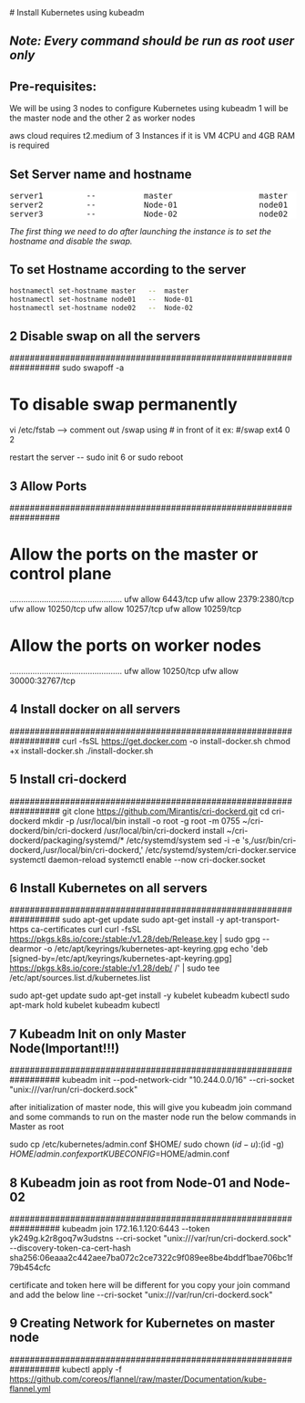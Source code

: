 <head>
  <script src="https://cdnjs.cloudflare.com/ajax/libs/clipboard.js/2.0.8/clipboard.min.js"></script>
</head>
# Install Kubernetes using kubeadm

## _Note: Every command should be run as root user only_

## Pre-requisites:
We will be using 3 nodes to configure Kubernetes using kubeadm
1 will be the master node and the other 2 as worker nodes

aws cloud requires t2.medium of 3 Instances
if it is VM 4CPU and 4GB RAM is required

## Set Server name and hostname
<pre class="shiki" style="background-color: #ffffff">
server1			--			master					master			
server2			--			Node-01					node01
server3			--			Node-02					node02
</pre>

_The first thing we need to do after launching the instance is to set the hostname and disable the swap._


## To set Hostname according to the server
```sh
hostnamectl set-hostname master   --  master
hostnamectl set-hostname node01   --  Node-01	
hostnamectl set-hostname node02   --  Node-02	
```

## 2 Disable swap on all the servers
##################################################################
sudo swapoff -a

# To disable swap permanently
vi /etc/fstab  --> comment out /swap using # in front of it
ex: #/swap ext4 0 2

restart the server -- sudo init 6 or sudo reboot


## 3 Allow Ports
##################################################################

# Allow the ports on the master or control plane
.................................................
ufw allow 6443/tcp
ufw allow 2379:2380/tcp
ufw allow 10250/tcp
ufw allow 10257/tcp
ufw allow 10259/tcp

# Allow the ports on worker nodes
.................................................
ufw allow 10250/tcp
ufw allow 30000:32767/tcp


## 4 Install docker on all servers
##################################################################
curl -fsSL https://get.docker.com -o install-docker.sh
chmod +x install-docker.sh
./install-docker.sh


## 5 Install cri-dockerd
##################################################################
git clone https://github.com/Mirantis/cri-dockerd.git
cd cri-dockerd
mkdir -p /usr/local/bin
install -o root -g root -m 0755 ~/cri-dockerd/bin/cri-dockerd /usr/local/bin/cri-dockerd
install ~/cri-dockerd/packaging/systemd/* /etc/systemd/system
sed -i -e 's,/usr/bin/cri-dockerd,/usr/local/bin/cri-dockerd,' /etc/systemd/system/cri-docker.service
systemctl daemon-reload
systemctl enable --now cri-docker.socket


## 6 Install Kubernetes on all servers
##################################################################
sudo apt-get update
sudo apt-get install -y apt-transport-https ca-certificates curl
curl -fsSL https://pkgs.k8s.io/core:/stable:/v1.28/deb/Release.key | sudo gpg --dearmor -o /etc/apt/keyrings/kubernetes-apt-keyring.gpg
echo 'deb [signed-by=/etc/apt/keyrings/kubernetes-apt-keyring.gpg] https://pkgs.k8s.io/core:/stable:/v1.28/deb/ /' | sudo tee /etc/apt/sources.list.d/kubernetes.list

sudo apt-get update
sudo apt-get install -y kubelet kubeadm kubectl
sudo apt-mark hold kubelet kubeadm kubectl


## 7 Kubeadm Init on only Master Node(Important!!!)
##################################################################
kubeadm init --pod-network-cidr "10.244.0.0/16" --cri-socket "unix:///var/run/cri-dockerd.sock"


after initialization of master node, this will give you kubeadm join command and some commands to run on the master node 
run the below commands in Master as root

sudo cp /etc/kubernetes/admin.conf $HOME/
sudo chown $(id -u):$(id -g) $HOME/admin.conf
export KUBECONFIG=$HOME/admin.conf


## 8 Kubeadm join as root from Node-01 and Node-02
##################################################################
kubeadm join 172.16.1.120:6443 --token yk249g.k2r8goq7w3udstns --cri-socket "unix:///var/run/cri-dockerd.sock" --discovery-token-ca-cert-hash sha256:06eaaa2c442aee7ba072c2ce7322c9f089ee8be4bddf1bae706bc1f79b454cfc

certificate and token here will be different for you copy your join command and add the below line 
--cri-socket "unix:///var/run/cri-dockerd.sock"


## 9 Creating Network for Kubernetes on master node
##################################################################
kubectl apply -f https://github.com/coreos/flannel/raw/master/Documentation/kube-flannel.yml

